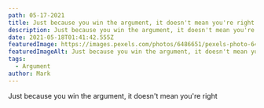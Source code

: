 ```yaml
---
path: 05-17-2021
title: Just because you win the argument, it doesn't mean you're right
description: Just because you win the argument, it doesn't mean you're right
date: 2021-05-18T01:41:42.555Z
featuredImage: https://images.pexels.com/photos/6486651/pexels-photo-6486651.jpeg?auto=compress&cs=tinysrgb&dpr=2&w=500
featuredImageAlt: Just because you win the argument, it doesn't mean you're right
tags:
  - Argument
author: Mark
---
```

Just because you win the argument, it doesn't mean you're right